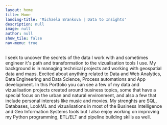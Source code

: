 ```yaml
---
layout: home
title: Home
landing-title: 'Michaela Brankova | Data to Insights'
description: null
image: null
author: null
show_tile: false
nav-menu: true
---
```


I seek to uncover the secrets of the data I work with and sometimes engineer 
it's path and transformation to the vizualisation tools I use. My background is in managing technical 
projects and working with geospatial data and maps. Excited about anything related to Data 
and Web Analytics, Data Engineering and Data Science, Process automations and App development.
In this Portfolio you can see a few of my data and vizualisation projects created around business 
topics, some that have a special focus on the urban and natural environment, and also a few that 
include personal interests like music and movies.
My strenghts are SQL, Databases, LookML and vizualisations in most of the Business Intelligence
and Geo Information Systems tools but I also enjoy working on improving my Python programming, 
ETL/ELT and pipeline building skills as well. 
